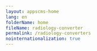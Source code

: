 ```yaml
---
layout: appscms-home
lang: en
folderName: home
fileName: radiology-converter
permalink: /radiology-converters
nointernationalization: true
---
```

